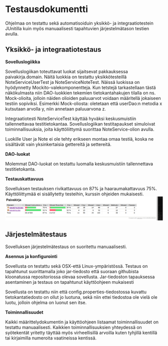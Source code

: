 # Testausdokumentti
Ohjelmaa on testattu sekä automatisoiduin yksikkö- ja integraatiotestein JUnitilla kuin myös manuaalisesti tapahtuvien järjestelmätason testien avulla.

## Yksikkö- ja integraatiotestaus

**Sovelluslogiikka**

Sovelluslogiikan toteuttavat luokat sijaitsevat pakkauksessa paivakirja.domain. Näitä luokkia on testattu yksikkötesteillä NoteServiceUserTest ja NoteServiceNoteTest. Näissä luokissa on hyödynnetty Mockito-valekomponentteja. Kun tetstejä tarkastellaan tästä näkökulmasta niin DAO-luokkien tekemien tietokantahakujen tilalla on ns. Mock-olioita, jolloin näiden olioiden paluuarvot voidaan määritellä jokaiseen testiin sopiviksi. Esimerkki Mock-oliosta: oletetaan että userDao:n metodia x kutsutaan arvolla y, niin annetaan paluuarvona z.

Integraatiotesti NoteServiceTest käyttää hyväksi keskusmuistiin tallennettavaa testitietokantaa. Sovelluslogiikan testitapaukset simuloivat toiminnallisuuksia, joita käyttöliittymä suorittaa NoteService-olion avulla.

Luokille User ja Note ei ole tehty erikseen montaa omaa testiä, koska ne sisältävät vain yksinkertaisia gettereitä ja settereitä.

**DAO-luokat**

Molemmat DAO-luokat on testattu luomalla keskusmuistiin tallennettava testitietokanta.

**Testauskattavuus**

Sovelluksen testauksen rivikattavuus on 87% ja haaraumakattavuus 75%. Käyttöliittymää ei sisällytetty testeihin, kurssin ohjeiden mukaisesti.
![kuva](https://github.com/vendiiro/ot.harjoitustyo/blob/master/dokumentaatio/kuvat/Kuvakaappaus%20-%202020-05-08%2011-06-03.png)

## Järjestelmätestaus

Sovelluksen järjestelmätestaus on suoritettu manuaalisesti.

**Asennus ja konfigurointi**

Sovellusta on testattu sekä OSX-että Linux-ympäristössä. Testaus on tapahtunut suorittamalla joko jar-tiedosto että suoraan githubista kloonatussa repositoriossa olevaa sovellusta. Jar-tiedoston tapauksessa asentaminen ja testaus on tapahtunut käyttöohjeen mukaisesti

Sovellusta on testattu niin että config.properties-tiedostossa kuvattu tietokantatiedosto on ollut jo luotuna, sekä niin ettei tiedostoa ole vielä ole luotu, jolloin ohjelma on luonut sen itse.

**Toiminnallisuudet**

Kaikki määrittelydokumentin ja käyttöohjeen listaamat toiminnallisuudet on testattu manuaalisesti. Kaikkien toiminnallisuuksien yhteydessä on syötekentät yritetty täyttää myös virheellisillä arvoilla kuten tyhjillä kentillä tai kirjaimilla numeroita vaatineissa kentissä.



